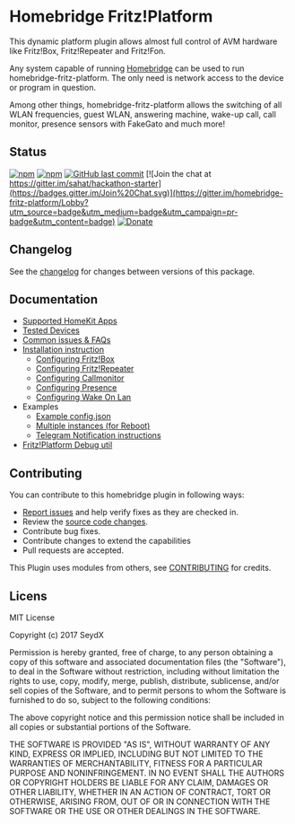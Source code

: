 # Homebridge Fritz!Platform 

This dynamic platform plugin allows almost full control of AVM hardware like Fritz!Box, Fritz!Repeater and Fritz!Fon. 

Any system capable of running [Homebridge](https://github.com/nfarina/homebridge/) can be used to run homebridge-fritz-platform. The only need is network access to the device or program in question.

Among other things, homebridge-fritz-platform allows the switching of all WLAN frequencies, guest WLAN, answering machine, wake-up call, call monitor, presence sensors with FakeGato and much more!

## Status
[![npm](https://img.shields.io/npm/v/homebridge-fritz-platform.svg?style=flat-square)](https://www.npmjs.com/package/homebridge-fritz-platform)
[![npm](https://img.shields.io/npm/dt/homebridge-fritz-platform.svg?style=flat-square)](https://www.npmjs.com/package/homebridge-fritz-platform)
[![GitHub last commit](https://img.shields.io/github/last-commit/SeydX/homebridge-fritz-platform.svg?style=flat-square)](https://github.com/SeydX/homebridge-fritz-platform)
[![Join the chat at https://gitter.im/sahat/hackathon-starter](https://badges.gitter.im/Join%20Chat.svg)](https://gitter.im/homebridge-fritz-platform/Lobby?utm_source=badge&utm_medium=badge&utm_campaign=pr-badge&utm_content=badge)
[![Donate](https://img.shields.io/badge/Donate-PayPal-blue.svg?style=flat-square&maxAge=2592000)](https://www.paypal.com/cgi-bin/webscr?cmd=_s-xclick&hosted_button_id=NP4T3KASWQLD8)

## Changelog
See the [changelog](https://github.com/SeydX/homebridge-fritz-platform/blob/master/CHANGELOG.md) for changes between versions of this package.

## Documentation

- [Supported HomeKit Apps](https://github.com/SeydX/homebridge-fritz-platform/blob/master/docs/Apps.md)
- [Tested Devices](https://github.com/SeydX/homebridge-fritz-platform/blob/master/docs/Supported.md)
- [Common issues & FAQs](https://github.com/SeydX/homebridge-fritz-platform/blob/master/FAQ.md)
- [Installation instruction](https://github.com/SeydX/homebridge-fritz-platform/blob/master/docs/Installation.md)
   * [Configuring Fritz!Box](https://github.com/SeydX/homebridge-fritz-platform/blob/master/docs/config/FritzBox.md)
   * [Configuring Fritz!Repeater](https://github.com/SeydX/homebridge-fritz-platform/blob/master/docs/config/Repeater.md)
   * [Configuring Callmonitor](https://github.com/SeydX/homebridge-fritz-platform/blob/master/docs/config/Callmonitor.md)
   * [Configuring Presence](https://github.com/SeydX/homebridge-fritz-platform/blob/master/docs/config/Presence.md)
   * [Configuring Wake On Lan](https://github.com/SeydX/homebridge-fritz-platform/blob/master/docs/config/WOL.md)
- Examples
   * [Example config.json](https://github.com/SeydX/homebridge-fritz-platform/blob/master/example/example-config.json)
   * [Multiple instances (for Reboot)](https://github.com/SeydX/homebridge-fritz-platform/blob/master/example/MultipleInstances.md)
   * [Telegram Notification instructions](https://github.com/SeydX/homebridge-fritz-platform/blob/master/example/Telegram.md)
- [Fritz!Platform Debug util](https://github.com/SeydX/fritzplatform-util)

## Contributing

You can contribute to this homebridge plugin in following ways:

- [Report issues](https://github.com/SeydX/homebridge-fritz-platform/issues) and help verify fixes as they are checked in.
- Review the [source code changes](https://github.com/SeydX/homebridge-fritz-platform/pulls).
- Contribute bug fixes.
- Contribute changes to extend the capabilities
- Pull requests are accepted.

This Plugin uses modules from others, see [CONTRIBUTING](https://github.com/SeydX/homebridge-fritz-platform/blob/master/CONTRIBUTING.md) for credits.

## Licens

MIT License

Copyright (c) 2017 SeydX

Permission is hereby granted, free of charge, to any person obtaining a copy
of this software and associated documentation files (the "Software"), to deal
in the Software without restriction, including without limitation the rights
to use, copy, modify, merge, publish, distribute, sublicense, and/or sell
copies of the Software, and to permit persons to whom the Software is
furnished to do so, subject to the following conditions:

The above copyright notice and this permission notice shall be included in all
copies or substantial portions of the Software.

THE SOFTWARE IS PROVIDED "AS IS", WITHOUT WARRANTY OF ANY KIND, EXPRESS OR
IMPLIED, INCLUDING BUT NOT LIMITED TO THE WARRANTIES OF MERCHANTABILITY,
FITNESS FOR A PARTICULAR PURPOSE AND NONINFRINGEMENT. IN NO EVENT SHALL THE
AUTHORS OR COPYRIGHT HOLDERS BE LIABLE FOR ANY CLAIM, DAMAGES OR OTHER
LIABILITY, WHETHER IN AN ACTION OF CONTRACT, TORT OR OTHERWISE, ARISING FROM,
OUT OF OR IN CONNECTION WITH THE SOFTWARE OR THE USE OR OTHER DEALINGS IN THE
SOFTWARE.
